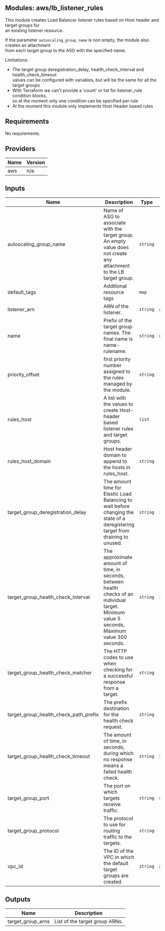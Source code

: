 ## Modules: aws/lb\_listener\_rules

This module creates Load Balancer listener rules based on Host header and target groups for  
an existing listener resource.

If the parameter `autoscaling_group_name` is non empty, the module also creates an attachment  
from each target group to the ASG with the specified name.

Limitations:
 - The target group deregistration\_delay, health\_check\_interval and health\_check\_timeout  
values can be configured with variables, but will be the same for all the target groups
 - With Terraform we can't provide a 'count' or list for listener\_rule condition blocks,  
so at the moment only one condition can be specified per rule
 - At the moment this module only implements Host Header based rules

## Requirements

No requirements.

## Providers

| Name | Version |
|------|---------|
| aws | n/a |

## Inputs

| Name | Description | Type | Default | Required |
|------|-------------|------|---------|:--------:|
| autoscaling\_group\_name | Name of ASG to associate with the target group. An empty value does not create any attachment to the LB target group. | `string` | `""` | no |
| default\_tags | Additional resource tags | `map` | `{}` | no |
| listener\_arn | ARN of the listener. | `string` | n/a | yes |
| name | Prefix of the target group names. The final name is name-rulename. | `string` | n/a | yes |
| priority\_offset | first priority number assigned to the rules managed by the module. | `string` | `1` | no |
| rules\_host | A list with the values to create Host-header based listener rules and target groups. | `list` | `[]` | no |
| rules\_host\_domain | Host header domain to append to the hosts in rules\_host. | `string` | `"*"` | no |
| target\_group\_deregistration\_delay | The amount time for Elastic Load Balancing to wait before changing the state of a deregistering target from draining to unused. | `string` | `300` | no |
| target\_group\_health\_check\_interval | The approximate amount of time, in seconds, between health checks of an individual target. Minimum value 5 seconds, Maximum value 300 seconds. | `string` | `30` | no |
| target\_group\_health\_check\_matcher | The HTTP codes to use when checking for a successful response from a target. | `string` | `"200-399"` | no |
| target\_group\_health\_check\_path\_prefix | The prefix destination for the health check request. | `string` | `"/_healthcheck_"` | no |
| target\_group\_health\_check\_timeout | The amount of time, in seconds, during which no response means a failed health check. | `string` | `5` | no |
| target\_group\_port | The port on which targets receive traffic. | `string` | `80` | no |
| target\_group\_protocol | The protocol to use for routing traffic to the targets. | `string` | `"HTTP"` | no |
| vpc\_id | The ID of the VPC in which the default target groups are created. | `string` | n/a | yes |

## Outputs

| Name | Description |
|------|-------------|
| target\_group\_arns | List of the target group ARNs. |

